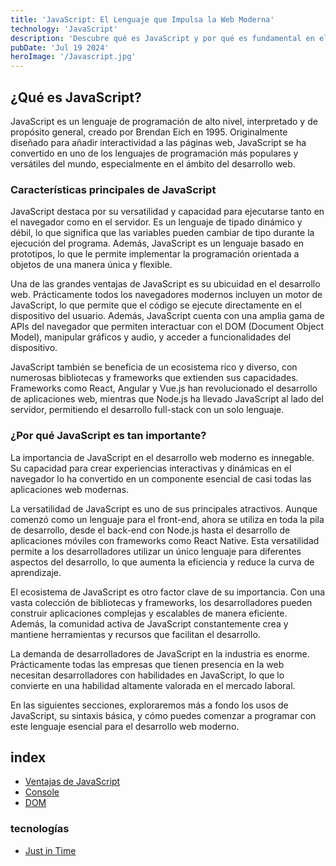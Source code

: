 ```yaml
---
title: 'JavaScript: El Lenguaje que Impulsa la Web Moderna'
technology: 'JavaScript'
description: 'Descubre qué es JavaScript y por qué es fundamental en el desarrollo web actual.'
pubDate: 'Jul 19 2024'
heroImage: '/Javascript.jpg'
---
```

## ¿Qué es JavaScript?
JavaScript es un lenguaje de programación de alto nivel, interpretado y de propósito general, creado por Brendan Eich en 1995. Originalmente diseñado para añadir interactividad a las páginas web, JavaScript se ha convertido en uno de los lenguajes de programación más populares y versátiles del mundo, especialmente en el ámbito del desarrollo web.

### Características principales de JavaScript
JavaScript destaca por su versatilidad y capacidad para ejecutarse tanto en el navegador como en el servidor. Es un lenguaje de tipado dinámico y débil, lo que significa que las variables pueden cambiar de tipo durante la ejecución del programa. Además, JavaScript es un lenguaje basado en prototipos, lo que le permite implementar la programación orientada a objetos de una manera única y flexible.

Una de las grandes ventajas de JavaScript es su ubicuidad en el desarrollo web. Prácticamente todos los navegadores modernos incluyen un motor de JavaScript, lo que permite que el código se ejecute directamente en el dispositivo del usuario. Además, JavaScript cuenta con una amplia gama de APIs del navegador que permiten interactuar con el DOM (Document Object Model), manipular gráficos y audio, y acceder a funcionalidades del dispositivo.

JavaScript también se beneficia de un ecosistema rico y diverso, con numerosas bibliotecas y frameworks que extienden sus capacidades. Frameworks como React, Angular y Vue.js han revolucionado el desarrollo de aplicaciones web, mientras que Node.js ha llevado JavaScript al lado del servidor, permitiendo el desarrollo full-stack con un solo lenguaje.

### ¿Por qué JavaScript es tan importante?
La importancia de JavaScript en el desarrollo web moderno es innegable. Su capacidad para crear experiencias interactivas y dinámicas en el navegador lo ha convertido en un componente esencial de casi todas las aplicaciones web modernas.

La versatilidad de JavaScript es uno de sus principales atractivos. Aunque comenzó como un lenguaje para el front-end, ahora se utiliza en toda la pila de desarrollo, desde el back-end con Node.js hasta el desarrollo de aplicaciones móviles con frameworks como React Native. Esta versatilidad permite a los desarrolladores utilizar un único lenguaje para diferentes aspectos del desarrollo, lo que aumenta la eficiencia y reduce la curva de aprendizaje.

El ecosistema de JavaScript es otro factor clave de su importancia. Con una vasta colección de bibliotecas y frameworks, los desarrolladores pueden construir aplicaciones complejas y escalables de manera eficiente. Además, la comunidad activa de JavaScript constantemente crea y mantiene herramientas y recursos que facilitan el desarrollo.

La demanda de desarrolladores de JavaScript en la industria es enorme. Prácticamente todas las empresas que tienen presencia en la web necesitan desarrolladores con habilidades en JavaScript, lo que lo convierte en una habilidad altamente valorada en el mercado laboral.

En las siguientes secciones, exploraremos más a fondo los usos de JavaScript, su sintaxis básica, y cómo puedes comenzar a programar con este lenguaje esencial para el desarrollo web moderno.

## index
- [Ventajas de JavaScript](/blog/javascript/ventajas-de-javascript/)
- [Console](/blog/javascript/console)
- [DOM](./dom)

### tecnologías
- [Just in Time](/blog/javascript/just-in-time)